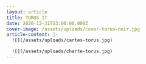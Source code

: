 ```yaml
---
layout: article
title: TORUS IT
date: 2020-12-31T23:00:00.000Z
cover-image: /assets/uploads/cover-torus-noir.jpg
article-content: |-
  ![](/assets/uploads/cartes-torus.jpg)

  ![](/assets/uploads/charte-torus.jpg)
---
```

